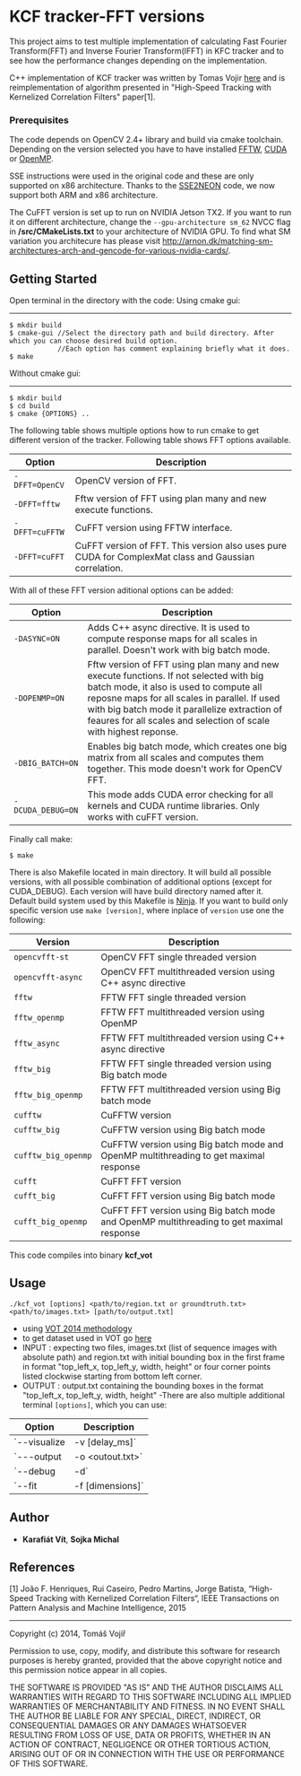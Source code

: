 # KCF tracker-FFT versions
This project aims to test multiple implementation of calculating Fast Fourier Transform(FFT) and Inverse Fourier Transform(IFFT) in KFC tracker and to see how the performance changes depending on the implementation.

C++ implementation of KCF tracker was written by Tomas Vojir [here](https://github.com/vojirt/kcf/blob/master/README.md) and is reimplementation of algorithm presented in "High-Speed Tracking with Kernelized Correlation Filters" paper[1].

### Prerequisites
The code depends on OpenCV 2.4+ library and build via cmake toolchain. Depending on the version selected you have to have installed [FFTW](http://www.fftw.org/), [CUDA](https://developer.nvidia.com/cuda-downloads) or [OpenMP](http://www.openmp.org/).

SSE instructions were used in the original code and these are only supported on x86 architecture. Thanks to the [SSE2NEON](https://github.com/jratcliff63367/sse2neon) code, we now support both ARM and x86 architecture.

The CuFFT version is set up to run on NVIDIA Jetson TX2. If you want to run it on different architecture, change the `--gpu-architecture sm_62` NVCC flag in **/src/CMakeLists.txt** to your architecture of NVIDIA GPU. To find what SM variation you architecure has please visit http://arnon.dk/matching-sm-architectures-arch-and-gencode-for-various-nvidia-cards/.

## Getting Started
Open terminal in the directory with the code:
Using cmake gui:
________________
```
$ mkdir build
$ cmake-gui //Select the directory path and build directory. After which you can choose desired build option. 
            //Each option has comment explaining briefly what it does.
$ make
```
Without cmake gui:
___________________
```
$ mkdir build
$ cd build
$ cmake {OPTIONS} ..
```

The following table shows multiple options how to run cmake to get different version of the tracker. Following table shows FFT options available.

|Option| Description |
| --- | --- |
| `-DFFT=OpenCV` | OpenCV version of FFT.|
| `-DFFT=fftw` | Fftw version of FFT using plan many and new execute functions.|
| `-DFFT=cuFFTW` | CuFFT version using FFTW interface.|
| `-DFFT=cuFFT` | CuFFT version of FFT. This version also uses pure CUDA for ComplexMat class and Gaussian correlation.|

With all of these FFT version aditional options can be added:

|Option| Description |
| --- | --- |
| `-DASYNC=ON` | Adds C++ async directive. It is used to compute response maps for all scales in parallel. Doesn't work with big batch mode.|
| `-DOPENMP=ON` | Fftw version of FFT using plan many and new execute functions. If not selected with big batch mode, it also is used to compute all reposne maps for all scales in parallel. If used with big batch mode it parallelize extraction of feaures for all scales and selection of scale with highest reponse.|
| `-DBIG_BATCH=ON` | Enables big batch mode, which creates one big matrix from all scales and computes them together. This mode doesn't work for OpenCV FFT.|
| `-DCUDA_DEBUG=ON` | This mode adds CUDA error checking for all kernels and CUDA runtime libraries. Only works with cuFFT version.|

Finally call make:
```
$ make
```

There is also Makefile located in main directory. It will build all possible versions, with all possible combination of additional options (except for CUDA_DEBUG). Each version will have build directory named after it. Default build system used by this Makefile is [Ninja](https://ninja-build.org/). If you want to build only specific version use `make [version]`, where inplace of `version` use one the following:

|Version| Description |
| --- | --- |
| `opencvfft-st` | OpenCV FFT single threaded version|
| `opencvfft-async` | OpenCV FFT multithreaded version using C++ async directive|
| `fftw` | FFTW FFT single threaded version|
| `fftw_openmp` | FFTW FFT multithreaded version using OpenMP|
| `fftw_async` | FFTW FFT multithreaded version using C++ async directive|
| `fftw_big` | FFTW FFT single threaded version using Big batch mode|
| `fftw_big_openmp` | FFTW FFT multithreaded version using Big batch mode|
| `cufftw` | CuFFTW version|
| `cufftw_big` | CuFFTW version using Big batch mode|
| `cufftw_big_openmp` | CuFFTW version using Big batch mode and OpenMP multithreading to get maximal response|
| `cufft` | CuFFT FFT version|
| `cufft_big` | CuFFT FFT version using Big batch mode|
| `cufft_big_openmp` | CuFFT FFT version using Big batch mode and OpenMP multithreading to get maximal response|


This code compiles into binary **kcf_vot**

## Usage
`./kcf_vot [options] <path/to/region.txt or groundtruth.txt> <path/to/images.txt> [path/to/output.txt]`
- using [VOT 2014 methodology](http://www.votchallenge.net/)
- to get dataset used in VOT go [here](http://www.votchallenge.net/vot2016/dataset.html)
 - INPUT : expecting two files, images.txt (list of sequence images with absolute path) and
           region.txt with initial bounding box in the first frame in format "top_left_x, top_left_y, width, height" or
           four corner points listed clockwise starting from bottom left corner.
 - OUTPUT : output.txt containing the bounding boxes in the format "top_left_x, top_left_y, width, height"
 -There are also multiple additional terminal `[options]`, which you can use:

|Option| Description |
| --- | --- |
| `--visualize | -v [delay_ms]` | Visualize the output with specified delay. If the delay is set to 0 the output file will stay until the user presses any button.|
| `---output | -o <outout.txt>` | Specifies output file.|
| `--debug | -d` | Additional debugging output.|
| `--fit | -f [dimensions]` | Specifies dimension to which the extracted patch should be scaled. It should be divisible by 4, which is the size of the HOG cell. You can either input single dimension, which will result in in the other both dimensions being the same. Or both dimensions in the form of: `[X dimension]X[Y dimension]`.|

## Author
* **Karafiát Vít**, **Sojka Michal**

## References

[1] João F. Henriques, Rui Caseiro, Pedro Martins, Jorge Batista, “High-Speed Tracking with Kernelized Correlation Filters“,
IEEE Transactions on Pattern Analysis and Machine Intelligence, 2015
_____________________________________
Copyright (c) 2014, Tomáš Vojíř

Permission to use, copy, modify, and distribute this software for research
purposes is hereby granted, provided that the above copyright notice and
this permission notice appear in all copies.

THE SOFTWARE IS PROVIDED "AS IS" AND THE AUTHOR DISCLAIMS ALL WARRANTIES
WITH REGARD TO THIS SOFTWARE INCLUDING ALL IMPLIED WARRANTIES OF
MERCHANTABILITY AND FITNESS. IN NO EVENT SHALL THE AUTHOR BE LIABLE FOR
ANY SPECIAL, DIRECT, INDIRECT, OR CONSEQUENTIAL DAMAGES OR ANY DAMAGES
WHATSOEVER RESULTING FROM LOSS OF USE, DATA OR PROFITS, WHETHER IN AN
ACTION OF CONTRACT, NEGLIGENCE OR OTHER TORTIOUS ACTION, ARISING OUT OF
OR IN CONNECTION WITH THE USE OR PERFORMANCE OF THIS SOFTWARE.
